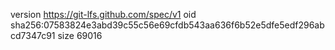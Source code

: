 version https://git-lfs.github.com/spec/v1
oid sha256:07583824e3abd39c55c56e69cfdb543aa636f6b52e5dfe5edf296abcd7347c91
size 69016
